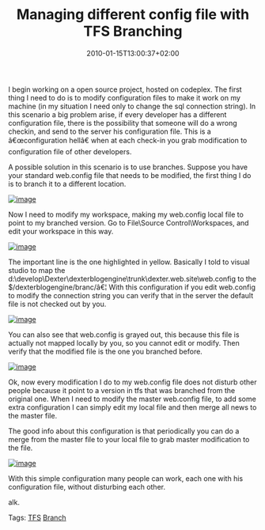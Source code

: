 ﻿---
title: "Managing different config file with TFS Branching"
description: ""
date: 2010-01-15T13:00:37+02:00
draft: false
tags: [Tfs]
categories: [Team Foundation Server]
---
I begin working on a open source project, hosted on codeplex. The first thing I need to do is to modify configuration files to make it work on my machine (in my situation I need only to change the sql connection string). In this scenario a big problem arise, if every developer has a different configuration file, there is the possibility that someone will do a wrong checkin, and send to the server his configuration file. This is a â€œconfiguration hellâ€ when at each check-in you grab modification to configuration file of other developers.

A possible solution in this scenario is to use branches. Suppose you have your standard web.config file that needs to be modified, the first thing I do is to branch it to a different location.

[![image](http://www.codewrecks.com/blog/wp-content/uploads/2010/01/image_thumb11.png "image")](http://www.codewrecks.com/blog/wp-content/uploads/2010/01/image11.png)

Now I need to modify my workspace, making my web.config local file to point to my branched version. Go to File\Source Control\Workspaces, and edit your workspace in this way.

[![image](http://www.codewrecks.com/blog/wp-content/uploads/2010/01/image_thumb12.png "image")](http://www.codewrecks.com/blog/wp-content/uploads/2010/01/image12.png)

The important line is the one highlighted in yellow. Basically I told to visual studio to map the d:\develop\Dexter\dexterblogengine\trunk\dexter.web.site\web.config to the $/dexterblogengine/branc/â€¦ With this configuration if you edit web.config to modify the connection string you can verify that in the server the default file is not checked out by you.

[![image](http://www.codewrecks.com/blog/wp-content/uploads/2010/01/image_thumb13.png "image")](http://www.codewrecks.com/blog/wp-content/uploads/2010/01/image13.png)

You can also see that web.config is grayed out, this because this file is actually not mapped locally by you, so you cannot edit or modify. Then verify that the modified file is the one you branched before.

[![image](http://www.codewrecks.com/blog/wp-content/uploads/2010/01/image_thumb14.png "image")](http://www.codewrecks.com/blog/wp-content/uploads/2010/01/image14.png)

Ok, now every modification I do to my web.config file does not disturb other people because it point to a version in tfs that was branched from the original one. When I need to modify the master web.config file, to add some extra configuration I can simply edit my local file and then merge all news to the master file.

The good info about this configuration is that periodically you can do a merge from the master file to your local file to grab master modification to the file.

[![image](http://www.codewrecks.com/blog/wp-content/uploads/2010/01/image_thumb15.png "image")](http://www.codewrecks.com/blog/wp-content/uploads/2010/01/image15.png)

With this simple configuration many people can work, each one with his configuration file, without disturbing each other.

alk.

Tags: [TFS](http://technorati.com/tag/TFS) [Branch](http://technorati.com/tag/Branch)
